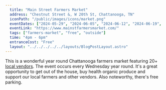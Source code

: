 ```yaml
---
  title: "Main Street Farmers Market"
  address: "Chestnut Street &, W 20th St, Chattanooga, TN"
  iconPath: "/public/images/icons/market.png"
  eventDates: ["2024-05-29", "2024-06-05", "2024-06-12", "2024-06-19", "2024-06-26", "2024-07-03", "2024-07-03", "2024-07-10", "2024-07-17", "2024-07-24", "2024-07-31", "2024-08-07", "2024-08-14", "2024-08-21", "2024-08-28"]
  eventLink: "https://www.mainstfarmersmarket.com/"
  tags: ["farmers-market", "free", "outside"]
  time: "4pm - 6pm"
  entranceCost: "Free"
  layout: "../../../../../layouts/BlogPostLayout.astro"
---
```


This is a wonderful year round Chattanooga farmers market featuring 20+ [local vendors](https://www.mainstfarmersmarket.com/vendors). The event occurs every Wednesday year round. It's a great opportunity to get out of the house, buy health organic produce and support our local farmers and other vendors. Also noteworthy, there's free parking.